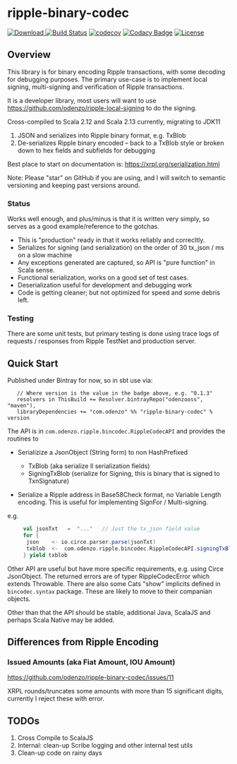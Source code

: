 
# ripple-binary-codec
[ ![Download](https://api.bintray.com/packages/odenzooss/maven/ripple-binary-codec/images/download.svg
) ](https://bintray.com/odenzoos/maven/ripple-binary-codec/0.1.3/link)
[![Build Status](https://travis-ci.com/odenzo/ripple-binary-codec.svg?branch=master)](https://travis-ci.com/odenzo/ripple-binary-codec)
[![codecov](https://codecov.io/gh/odenzo/ripple-binary-codec/branch/master/graph/badge.svg)](https://codecov.io/gh/odenzo/ripple-binary-codec)
[![Codacy Badge](https://api.codacy.com/project/badge/Grade/0ec6db4a57fc4de98a9f52f80a39dc1a)](https://www.codacy.com/app/odenzo/ripple-binary-codec?utm_source=github.com&amp;utm_medium=referral&amp;utm_content=odenzo/ripple-binary-codec&amp;utm_campaign=Badge_Grade)
[![License](https://img.shields.io/badge/License-Apache%202.0-blue.svg)](https://opensource.org/licenses/Apache-2.0)

## Overview

This library is for binary encoding Ripple transactions, with some decoding for debugging purposes.
The primary use-case is to implement local signing, multi-signing and verification of Ripple transactions.

It is a developer library, most users will want to use https://github.com/odenzo/ripple-local-signing to do the signing.

Cross-compiled to Scala 2.12 and Scala 2.13 currently, migrating to JDK11

1. JSON and serializes into Ripple binary format, e.g. TxBlob
2. De-serializes Ripple binary encoded – back to a TxBlob style or broken down to hex fields and subfields for debugging

  
Best place to start on documentation is:
https://xrpl.org/serialization.html

Note: Please "star" on GitHub if you are using, and I will switch to semantic versioning and keeping past versions
 around.
 
 

### Status

Works well enough, and plus/minus is that it is written very simply, so serves as a good example/reference to the
 gotchas. 

- This is "production" ready in that it works reliably and correcltly.
- Serializes for signing (and serialization) on the order of 30 tx_json / ms on a slow machine
- Any exceptions generated are captured, so API is "pure function" in Scala sense.
- Functional serialization, works on a good set of test cases.
- Deserialization useful for development and debugging work
- Code is getting cleaner;  but not optimized for speed and some debris left. 




### Testing

There are some unit tests, but primary testing is done using trace logs of requests / responses from Ripple TestNet
 and production server.

## Quick Start

Published under Bintray for now, so in sbt use via:

```
   // Where version is the value in the badge above, e.g. "0.1.3" 
   resolvers in ThisBuild += Resolver.bintrayRepo("odenzooss", "maven"),
   libraryDependencies += "com.odenzo" %% "ripple-binary-codec" % version
```

The API is in   `com.odenzo.ripple.bincodec.RippleCodecAPI` and provides the routines to 

- Serializize a JsonObject (String form) to non HashPrefixed
    * TxBlob  (aka serialize ll serialization fields)
    * SigningTxBlob (serialize for Signing, this is binary that is signed to TxnSignature)
    
- Serialize a Ripple address in Base58Check format, no Variable Length encoding. This 
is useful for implementing SignFor / Multi-signing.

e.g. 
```scala          
     val jsonTxt   =  "..."   // Just the tx_json field value
     for {
      json    <- io.circe.parser.parse(jsonTxt)
      txblob  <-  com.odenzo.ripple.bincodec.RippleCodecAPI.signingTxBlob(json)
     } yield txblob        

```
Other API are useful but have more specific requirements, e.g. using Circe JsonObject.
The returned errors are of typer RippleCodecError which extends Throwable.
There are also some Cats "show" implicits defined in `bincodec.syntax` package.
These are likely to move to their companian objects. 

Other than that the API should be stable, additional Java, ScalaJS and perhaps Scala Native may be added.
  
    


## Differences from Ripple Encoding

### Issued Amounts (aka Fiat Amount, IOU Amount)


https://github.com/odenzo/ripple-binary-codec/issues/11

XRPL rounds/truncates some amounts with more than 15 significant digits, currently I reject these with error.



## TODOs

1) Cross Compile to ScalaJS 
4) Internal: clean-up Scribe logging and other internal test utils
6) Clean-up code on rainy days
